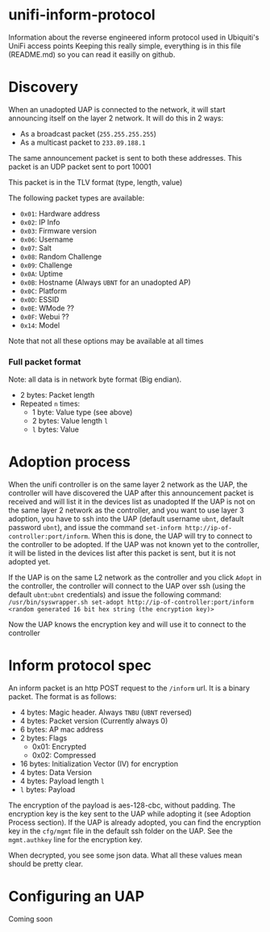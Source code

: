 # unifi-inform-protocol

Information about the reverse engineered inform protocol used in Ubiquiti's UniFi access points
Keeping this really simple, everything is in this file (README.md) so you can read it easilly on github.

# Discovery
When an unadopted UAP is connected to the network, it will start announcing itself on the layer 2 network. It will do this in 2 ways:

 * As a broadcast packet (`255.255.255.255`)
 * As a multicast packet to `233.89.188.1`

The same announcement packet is sent to both these addresses. This packet is an UDP packet sent to port 10001

This packet is in the TLV format (type, length, value)

The following packet types are available:

 * `0x01`: Hardware address
 * `0x02`: IP Info
 * `0x03`: Firmware version
 * `0x06`: Username
 * `0x07`: Salt
 * `0x08`: Random Challenge
 * `0x09`: Challenge
 * `0x0A`: Uptime
 * `0x0B`: Hostname (Always `UBNT` for an unadopted AP)
 * `0x0C`: Platform
 * `0x0D`: ESSID
 * `0x0E`: WMode ??
 * `0x0F`: Webui ??
 * `0x14`: Model

Note that not all these options may be available at all times

### Full packet format
Note: all data is in network byte format (Big endian).

 * 2 bytes: Packet length
 * Repeated `n` times:
   * 1 byte: Value type (see above)
   * 2 bytes: Value length `l`
   * `l` bytes: Value

# Adoption process
When the unifi controller is on the same layer 2 network as the UAP, the controller will have discovered the UAP after this announcement packet is received and will list it in the devices list as unadopted
If the UAP is not on the same layer 2 network as the controller, and you want to use layer 3 adoption, you have to ssh into the UAP (default username `ubnt`, default password `ubnt`), and issue the command `set-inform http://ip-of-controller:port/inform`. When this is done, the UAP will try to connect to the controller to be adopted. If the UAP was not known yet to the controller, it will be listed in the devices list after this packet is sent, but it is not adopted yet.

If the UAP is on the same L2 network as the controller and you click `Adopt` in the controller, the controller will connect to the UAP over ssh (using the default `ubnt`:`ubnt` credentials) and issue the following command:
`/usr/bin/syswrapper.sh set-adopt http://ip-of-controller:port/inform <random generated 16 bit hex string (the encryption key)>`

Now the UAP knows the encryption key and will use it to connect to the controller

# Inform protocol spec
An inform packet is an http POST request to the `/inform` url. It is a binary packet. The format is as follows:
 * 4 bytes: Magic header. Always `TNBU` (`UBNT` reversed)
 * 4 bytes: Packet version (Currently always 0)
 * 6 bytes: AP mac address
 * 2 bytes: Flags
   * 0x01: Encrypted
   * 0x02: Compressed
 * 16 bytes: Initialization Vector (IV) for encryption
 * 4 bytes: Data Version
 * 4 bytes: Payload length `l`
 * `l` bytes: Payload

The encryption of the payload is aes-128-cbc, without padding.
The encryption key is the key sent to the UAP while adopting it (see Adoption Process section).
If the UAP is already adopted, you can find the encryption key in the `cfg/mgmt` file in the default ssh folder on the UAP. See the `mgmt.authkey` line for the encryption key.

When decrypted, you see some json data. What all these values mean should be pretty clear.

# Configuring an UAP
Coming soon
